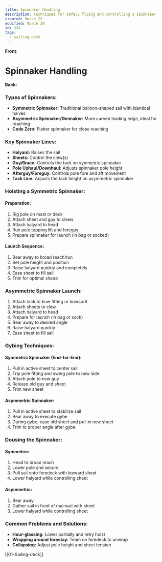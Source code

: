 ```yaml
---
title: Spinnaker Handling
description: Techniques for safely flying and controlling a spinnaker
created: March 29
modified: March 30
id: 134
tags:
  - sailing-deck
---
```


**Front:**
# Spinnaker Handling

**Back:**
<div class="spinnaker-types">
  <h3>Types of Spinnakers:</h3>
  <ul>
    <li><strong>Symmetric Spinnaker:</strong> Traditional balloon-shaped sail with identical halves</li>
    <li><strong>Asymmetric Spinnaker/Gennaker:</strong> More curved leading edge, ideal for reaching</li>
    <li><strong>Code Zero:</strong> Flatter spinnaker for close reaching</li>
  </ul>
</div>

<div class="spinnaker-lines">
  <h3>Key Spinnaker Lines:</h3>
  <ul>
    <li><strong>Halyard:</strong> Raises the sail</li>
    <li><strong>Sheets:</strong> Control the clew(s)</li>
    <li><strong>Guy/Brace:</strong> Controls the tack on symmetric spinnaker</li>
    <li><strong>Pole Uphaul/Downhaul:</strong> Adjusts spinnaker pole height</li>
    <li><strong>Afterguy/Foreguy:</strong> Controls pole fore and aft movement</li>
    <li><strong>Tack Line:</strong> Adjusts the tack height on asymmetric spinnaker</li>
  </ul>
</div>

<div class="symmetric-hoist">
  <h3>Hoisting a Symmetric Spinnaker:</h3>

  <h4>Preparation:</h4>
  <ol>
    <li>Rig pole on mast or deck</li>
    <li>Attach sheet and guy to clews</li>
    <li>Attach halyard to head</li>
    <li>Run pole topping lift and foreguy</li>
    <li>Prepare spinnaker for launch (in bag or socked)</li>
  </ol>

  <h4>Launch Sequence:</h4>
  <ol>
    <li>Bear away to broad reach/run</li>
    <li>Set pole height and position</li>
    <li>Raise halyard quickly and completely</li>
    <li>Ease sheet to fill sail</li>
    <li>Trim for optimal shape</li>
  </ol>
</div>

<div class="asymmetric-hoist">
  <h3>Asymmetric Spinnaker Launch:</h3>
  <ol>
    <li>Attach tack to bow fitting or bowsprit</li>
    <li>Attach sheets to clew</li>
    <li>Attach halyard to head</li>
    <li>Prepare for launch (in bag or sock)</li>
    <li>Bear away to desired angle</li>
    <li>Raise halyard quickly</li>
    <li>Ease sheet to fill sail</li>
  </ol>
</div>

<div class="gybing-techniques">
  <h3>Gybing Techniques:</h3>

  <h4>Symmetric Spinnaker (End-for-End):</h4>
  <ol>
    <li>Pull in active sheet to center sail</li>
    <li>Trip pole fitting and swing pole to new side</li>
    <li>Attach pole to new guy</li>
    <li>Release old guy and sheet</li>
    <li>Trim new sheet</li>
  </ol>

  <h4>Asymmetric Spinnaker:</h4>
  <ol>
    <li>Pull in active sheet to stabilize sail</li>
    <li>Bear away to execute gybe</li>
    <li>During gybe, ease old sheet and pull in new sheet</li>
    <li>Trim to proper angle after gybe</li>
  </ol>
</div>

<div class="dousing">
  <h3>Dousing the Spinnaker:</h3>

  <h4>Symmetric:</h4>
  <ol>
    <li>Head to broad reach</li>
    <li>Lower pole and secure</li>
    <li>Pull sail onto foredeck with leeward sheet</li>
    <li>Lower halyard while controlling sheet</li>
  </ol>

  <h4>Asymmetric:</h4>
  <ol>
    <li>Bear away</li>
    <li>Gather sail in front of mainsail with sheet</li>
    <li>Lower halyard while controlling sheet</li>
  </ol>
</div>

<div class="troubleshooting">
  <h3>Common Problems and Solutions:</h3>
  <ul>
    <li><strong>Hour-glassing:</strong> Lower partially and retry hoist</li>
    <li><strong>Wrapping around forestay:</strong> Team on foredeck to unwrap</li>
    <li><strong>Collapsing:</strong> Adjust pole height and sheet tension</li>
  </ul>
</div>

[[01-Sailing-deck]]